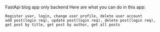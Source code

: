 FastApi blog app only backend Here are what you can do in this app:

    Register user, login, change user profile, delete user account
    add post(login req), update post(login req), delete post(login req), get post by title, get post by author, get all posts

